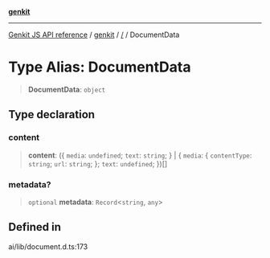 [**genkit**](../README.md)

***

[Genkit JS API reference](../../README.md) / [genkit](../README.md) / [/](../README.md) / DocumentData

# Type Alias: DocumentData

> **DocumentData**: `object`

## Type declaration

### content

> **content**: (\{ `media`: `undefined`; `text`: `string`; \} \| \{ `media`: \{ `contentType`: `string`; `url`: `string`; \}; `text`: `undefined`; \})[]

### metadata?

> `optional` **metadata**: `Record`\<`string`, `any`\>

## Defined in

ai/lib/document.d.ts:173
